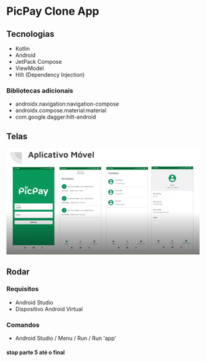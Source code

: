 # PicPay Clone App

## Tecnologias

- Kotlin
- Android
- JetPack Compose
- ViewModel
- Hilt (Dependency Injection)

### Bibliotecas adicionais

- androidx.navigation:navigation-compose
- androidx.compose.material:material
- com.google.dagger:hilt-android

## Telas

![Telas](/files/aplicativo-telas.png)

## Rodar

### Requisitos

- Android Studio
- Dispositivo Android Virtual

### Comandos

- Android Studio / Menu / Run / Run 'app'

#### stop parte 5 até o final
